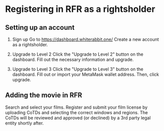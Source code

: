 # Registering in RFR as a rightsholder


## Setting up an account

1. Sign up
Go to https://dashboard.whiterabbit.one/
Create a new account as a rightsholder.

2. Upgrade to Level 2
Click the "Upgrade to Level 2" button on the dashboard.
Fill out the necessary information and upgrade.

3. Upgrade to Level 3
Click the "Upgrade to Level 3" button on the dashboard.
Fill out or import your MetaMask wallet address. Then, click upgrade.

## Adding the movie in RFR

Search and select your films.
Register and submit your film license by uploading CoTDs and selecting the correct windows and regions.
The CoTDs will be reviewed and approved (or declined) by a 3rd party legal entity shortly after.
